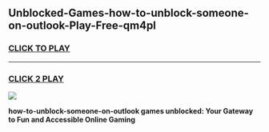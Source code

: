 
## Unblocked-Games-how-to-unblock-someone-on-outlook-Play-Free-qm4pl
<h3>
<a href="https://premium76.site?title=how-to-unblock-someone-on-outlook&ref=12A">CLICK TO PLAY</a></h3>
<hr>

<h3>
<a href="https://premium76.site?title=how-to-unblock-someone-on-outlook&ref=12A">CLICK 2 PLAY</a>
  
</h3>

<a href="https://premium76.site?title=how-to-unblock-someone-on-outlook&ref=12A"><img src="https://clearcache.store/games.png"></a>


**how-to-unblock-someone-on-outlook games unblocked: Your Gateway to Fun and Accessible Online Gaming**
